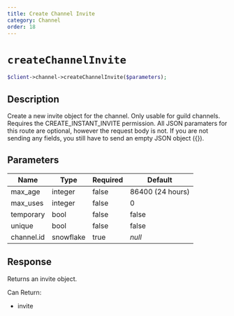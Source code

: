 ```yaml
---
title: Create Channel Invite
category: Channel
order: 18
---
```


# `createChannelInvite`

```php
$client->channel->createChannelInvite($parameters);
```

## Description

Create a new invite object for the channel. Only usable for guild channels. Requires the CREATE_INSTANT_INVITE permission. All JSON paramaters for this route are optional, however the request body is not. If you are not sending any fields, you still have to send an empty JSON object ({}).

## Parameters


Name | Type | Required | Default
--- | --- | --- | ---
max_age | integer | false | 86400 (24 hours)
max_uses | integer | false | 0
temporary | bool | false | false
unique | bool | false | false
channel.id | snowflake | true | *null*

## Response

Returns an invite object.

Can Return:

* invite
